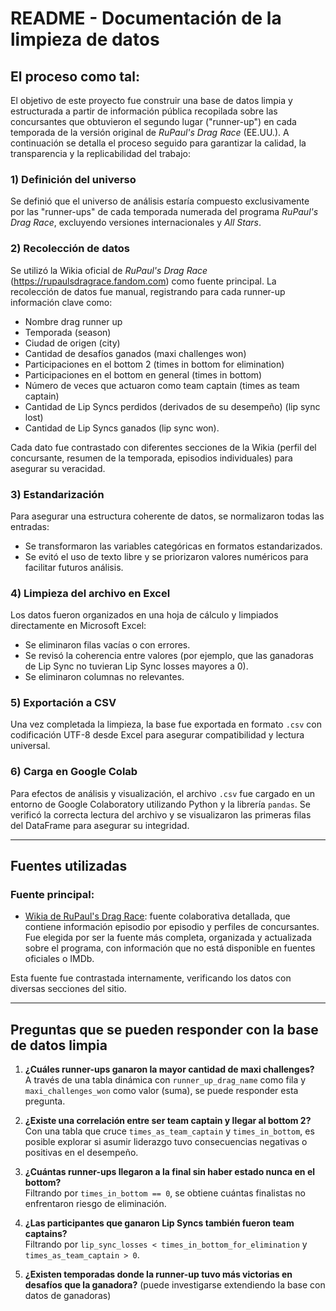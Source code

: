 # README - Documentación de la limpieza de datos

##  El proceso como tal: 

El objetivo de este proyecto fue construir una base de datos limpia y estructurada a partir de información pública recopilada sobre las concursantes que obtuvieron el segundo lugar ("runner-up") en cada temporada de la versión original de *RuPaul's Drag Race* (EE.UU.). A continuación se detalla el proceso seguido para garantizar la calidad, la transparencia y la replicabilidad del trabajo:

### 1) Definición del universo
Se definió que el universo de análisis estaría compuesto exclusivamente por las "runner-ups" de cada temporada numerada del programa *RuPaul's Drag Race*, excluyendo versiones internacionales y *All Stars*.

### 2) Recolección de datos
Se utilizó la Wikia oficial de *RuPaul's Drag Race* (https://rupaulsdragrace.fandom.com) como fuente principal. La recolección de datos fue manual, registrando para cada runner-up información clave como:

- Nombre drag runner up
- Temporada (season)
- Ciudad de origen (city)
- Cantidad de desafíos ganados (maxi challenges won)
- Participaciones en el bottom 2 (times in bottom for elimination)
- Participaciones en el bottom en general (times in bottom)
- Número de veces que actuaron como team captain (times as team captain)
- Cantidad de Lip Syncs perdidos (derivados de su desempeño) (lip sync lost)
- Cantidad de Lip Syncs ganados (lip sync won).

Cada dato fue contrastado con diferentes secciones de la Wikia (perfil del concursante, resumen de la temporada, episodios individuales) para asegurar su veracidad.

### 3) Estandarización
Para asegurar una estructura coherente de datos, se normalizaron todas las entradas:

- Se transformaron las variables categóricas en formatos estandarizados.
- Se evitó el uso de texto libre y se priorizaron valores numéricos para facilitar futuros análisis.

### 4) Limpieza del archivo en Excel
Los datos fueron organizados en una hoja de cálculo y limpiados directamente en Microsoft Excel:
- Se eliminaron filas vacías o con errores.
- Se revisó la coherencia entre valores (por ejemplo, que las ganadoras de Lip Sync no tuvieran Lip Sync losses mayores a 0).
- Se eliminaron columnas no relevantes.

### 5) Exportación a CSV
Una vez completada la limpieza, la base fue exportada en formato `.csv` con codificación UTF-8 desde Excel para asegurar compatibilidad y lectura universal.

### 6) Carga en Google Colab
Para efectos de análisis y visualización, el archivo `.csv` fue cargado en un entorno de Google Colaboratory utilizando Python y la librería `pandas`. Se verificó la correcta lectura del archivo y se visualizaron las primeras filas del DataFrame para asegurar su integridad.

---

##  Fuentes utilizadas

### Fuente principal:
- [Wikia de RuPaul's Drag Race](https://rupaulsdragrace.fandom.com): fuente colaborativa detallada, que contiene información episodio por episodio y perfiles de concursantes. Fue elegida por ser la fuente más completa, organizada y actualizada sobre el programa, con información que no está disponible en fuentes oficiales o IMDb.

Esta fuente fue contrastada internamente, verificando los datos con diversas secciones del sitio.

---

## Preguntas que se pueden responder con la base de datos limpia

1. **¿Cuáles runner-ups ganaron la mayor cantidad de maxi challenges?**  
   A través de una tabla dinámica con `runner_up_drag_name` como fila y `maxi_challenges_won` como valor (suma), se puede responder esta pregunta.

2. **¿Existe una correlación entre ser team captain y llegar al bottom 2?**  
   Con una tabla que cruce `times_as_team_captain` y `times_in_bottom`, es posible explorar si asumir liderazgo tuvo consecuencias negativas o positivas en el desempeño.

3. **¿Cuántas runner-ups llegaron a la final sin haber estado nunca en el bottom?**  
   Filtrando por `times_in_bottom == 0`, se obtiene cuántas finalistas no enfrentaron riesgo de eliminación.

4. **¿Las participantes que ganaron Lip Syncs también fueron team captains?**  
   Filtrando por `lip_sync_losses < times_in_bottom_for_elimination` y `times_as_team_captain > 0`.

5. **¿Existen temporadas donde la runner-up tuvo más victorias en desafíos que la ganadora?** (puede investigarse extendiendo la base con datos de ganadoras)

